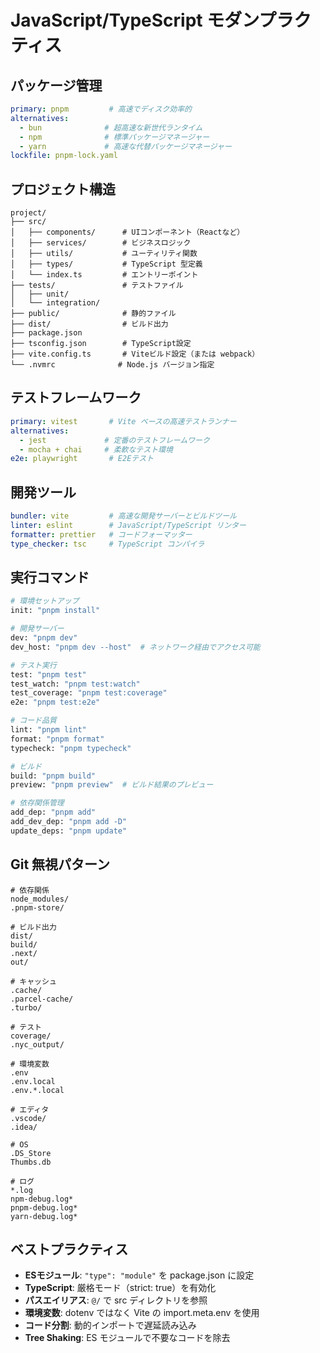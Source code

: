 # JavaScript/TypeScript モダンプラクティス

## パッケージ管理

```yaml
primary: pnpm         # 高速でディスク効率的
alternatives:
  - bun              # 超高速な新世代ランタイム
  - npm              # 標準パッケージマネージャー
  - yarn             # 高速な代替パッケージマネージャー
lockfile: pnpm-lock.yaml
```

## プロジェクト構造

```text
project/
├── src/
│   ├── components/      # UIコンポーネント（Reactなど）
│   ├── services/        # ビジネスロジック
│   ├── utils/           # ユーティリティ関数
│   ├── types/           # TypeScript 型定義
│   └── index.ts         # エントリーポイント
├── tests/               # テストファイル
│   ├── unit/
│   └── integration/
├── public/              # 静的ファイル
├── dist/                # ビルド出力
├── package.json
├── tsconfig.json        # TypeScript設定
├── vite.config.ts       # Viteビルド設定（または webpack）
└── .nvmrc              # Node.js バージョン指定
```

## テストフレームワーク

```yaml
primary: vitest       # Vite ベースの高速テストランナー
alternatives:
  - jest             # 定番のテストフレームワーク
  - mocha + chai     # 柔軟なテスト環境
e2e: playwright       # E2Eテスト
```

## 開発ツール

```yaml
bundler: vite         # 高速な開発サーバーとビルドツール
linter: eslint        # JavaScript/TypeScript リンター
formatter: prettier   # コードフォーマッター
type_checker: tsc     # TypeScript コンパイラ
```

## 実行コマンド

```bash
# 環境セットアップ
init: "pnpm install"

# 開発サーバー
dev: "pnpm dev"
dev_host: "pnpm dev --host"  # ネットワーク経由でアクセス可能

# テスト実行
test: "pnpm test"
test_watch: "pnpm test:watch"
test_coverage: "pnpm test:coverage"
e2e: "pnpm test:e2e"

# コード品質
lint: "pnpm lint"
format: "pnpm format"
typecheck: "pnpm typecheck"

# ビルド
build: "pnpm build"
preview: "pnpm preview"  # ビルド結果のプレビュー

# 依存関係管理
add_dep: "pnpm add"
add_dev_dep: "pnpm add -D"
update_deps: "pnpm update"
```

## Git 無視パターン

```gitignore
# 依存関係
node_modules/
.pnpm-store/

# ビルド出力
dist/
build/
.next/
out/

# キャッシュ
.cache/
.parcel-cache/
.turbo/

# テスト
coverage/
.nyc_output/

# 環境変数
.env
.env.local
.env.*.local

# エディタ
.vscode/
.idea/

# OS
.DS_Store
Thumbs.db

# ログ
*.log
npm-debug.log*
pnpm-debug.log*
yarn-debug.log*
```

## ベストプラクティス

- **ESモジュール**: `"type": "module"` を package.json に設定
- **TypeScript**: 厳格モード（strict: true）を有効化
- **パスエイリアス**: `@/` で src ディレクトリを参照
- **環境変数**: dotenv ではなく Vite の import.meta.env を使用
- **コード分割**: 動的インポートで遅延読み込み
- **Tree Shaking**: ES モジュールで不要なコードを除去
